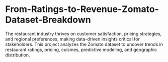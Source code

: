 # From-Ratings-to-Revenue-Zomato-Dataset-Breakdown
The restaurant industry thrives on customer satisfaction, pricing strategies, and regional preferences, making data-driven insights critical for stakeholders. This project analyzes the Zomato dataset to uncover trends in restaurant ratings, pricing, cuisines, predictive modeling, and geographic distribution.
